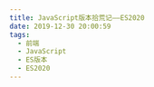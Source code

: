 ```yaml
---
title: JavaScript版本拾荒记——ES2020
date: 2019-12-30 20:00:59
tags:
  - 前端
  - JavaScript
  - ES版本
  - ES2020
---
```

